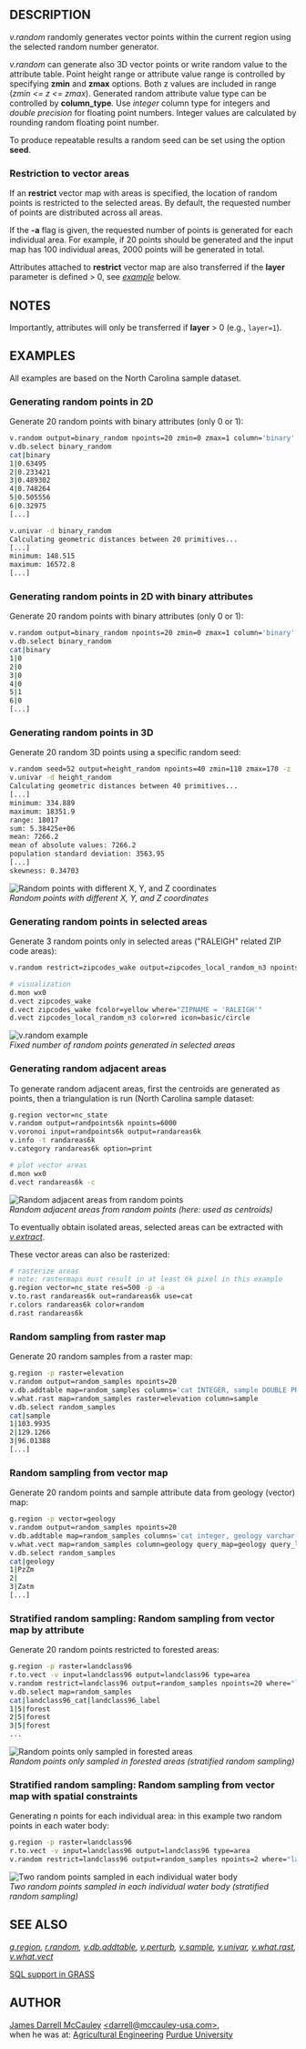 ## DESCRIPTION

*v.random* randomly generates vector points within the current region
using the selected random number generator.

*v.random* can generate also 3D vector points or write random value to
the attribute table. Point height range or attribute value range is
controlled by specifying **zmin** and **zmax** options. Both z values
are included in range (*zmin \<= z \<= zmax*). Generated random
attribute value type can be controlled by **column_type**. Use *integer*
column type for integers and *double precision* for floating point
numbers. Integer values are calculated by rounding random floating point
number.

To produce repeatable results a random seed can be set using the option
**seed**.

### Restriction to vector areas

If an **restrict** vector map with areas is specified, the location of
random points is restricted to the selected areas. By default, the
requested number of points are distributed across all areas.

If the **-a** flag is given, the requested number of points is generated
for each individual area. For example, if 20 points should be generated
and the input map has 100 individual areas, 2000 points will be
generated in total.

Attributes attached to **restrict** vector map are also transferred if
the **layer** parameter is defined \> 0, see
*[example](#stratified-random-sampling-random-sampling-from-vector-map-by-attribute)*
below.

## NOTES

Importantly, attributes will only be transferred if **layer** \> 0
(e.g., `layer=1`).

## EXAMPLES

All examples are based on the North Carolina sample dataset.

### Generating random points in 2D

Generate 20 random points with binary attributes (only 0 or 1):

```sh
v.random output=binary_random npoints=20 zmin=0 zmax=1 column='binary'
v.db.select binary_random
cat|binary
1|0.63495
2|0.233421
3|0.489302
4|0.748264
5|0.505556
6|0.32975
[...]

v.univar -d binary_random
Calculating geometric distances between 20 primitives...
[...]
minimum: 148.515
maximum: 16572.8
[...]
```

### Generating random points in 2D with binary attributes

Generate 20 random points with binary attributes (only 0 or 1):

```sh
v.random output=binary_random npoints=20 zmin=0 zmax=1 column='binary' column_type=integer
v.db.select binary_random
cat|binary
1|0
2|0
3|0
4|0
5|1
6|0
[...]
```

### Generating random points in 3D

Generate 20 random 3D points using a specific random seed:

```sh
v.random seed=52 output=height_random npoints=40 zmin=110 zmax=170 -z
v.univar -d height_random
Calculating geometric distances between 40 primitives...
[...]
minimum: 334.889
maximum: 18351.9
range: 18017
sum: 5.38425e+06
mean: 7266.2
mean of absolute values: 7266.2
population standard deviation: 3563.95
[...]
skewness: 0.34703
```

![Random points with different X, Y, and Z coordinates](vrandom_z.png)  
*Random points with different X, Y, and Z coordinates*

### Generating random points in selected areas

Generate 3 random points only in selected areas ("RALEIGH" related ZIP
code areas):

```sh
v.random restrict=zipcodes_wake output=zipcodes_local_random_n3 npoints=3 where="ZIPNAME = 'RALEIGH'" -a

# visualization
d.mon wx0
d.vect zipcodes_wake
d.vect zipcodes_wake fcolor=yellow where="ZIPNAME = 'RALEIGH'"
d.vect zipcodes_local_random_n3 color=red icon=basic/circle
```

![v.random example](v_random_points_in_polygon.png)  
*Fixed number of random points generated in selected areas*

### Generating random adjacent areas

To generate random adjacent areas, first the centroids are generated as
points, then a triangulation is run (North Carolina sample dataset:

```sh
g.region vector=nc_state
v.random output=randpoints6k npoints=6000
v.voronoi input=randpoints6k output=randareas6k
v.info -t randareas6k
v.category randareas6k option=print

# plot vector areas
d.mon wx0
d.vect randareas6k -c
```

![Random adjacent areas from random points](vrandom_polygons.png)  
*Random adjacent areas from random points (here: used as centroids)*

To eventually obtain isolated areas, selected areas can be extracted
with *[v.extract](v.extract.md)*.

These vector areas can also be rasterized:

```sh
# rasterize areas
# note: rastermaps must result in at least 6k pixel in this example
g.region vector=nc_state res=500 -p -a
v.to.rast randareas6k out=randareas6k use=cat
r.colors randareas6k color=random
d.rast randareas6k
```

### Random sampling from raster map

Generate 20 random samples from a raster map:

```sh
g.region -p raster=elevation
v.random output=random_samples npoints=20
v.db.addtable map=random_samples columns='cat INTEGER, sample DOUBLE PRECISION'
v.what.rast map=random_samples raster=elevation column=sample
v.db.select random_samples
cat|sample
1|103.9935
2|129.1266
3|96.01388
[...]
```

### Random sampling from vector map

Generate 20 random points and sample attribute data from geology
(vector) map:

```sh
g.region -p vector=geology
v.random output=random_samples npoints=20
v.db.addtable map=random_samples columns='cat integer, geology varchar(100)'
v.what.vect map=random_samples column=geology query_map=geology query_layer=1 query_column=GEO_NAME
v.db.select random_samples
cat|geology
1|PzZm
2|
3|Zatm
[...]
```

### Stratified random sampling: Random sampling from vector map by attribute

Generate 20 random points restricted to forested areas:

```sh
g.region -p raster=landclass96
r.to.vect -v input=landclass96 output=landclass96 type=area
v.random restrict=landclass96 output=random_samples npoints=20 where="label = 'forest'" layer=1
v.db.select map=random_samples
cat|landclass96_cat|landclass96_label
1|5|forest
2|5|forest
3|5|forest
...
```

![Random points only sampled in forested areas](vrandom_restricted_attr.png)  
*Random points only sampled in forested areas (stratified random sampling)*

### Stratified random sampling: Random sampling from vector map with spatial constraints

Generating n points for each individual area: in this example two random
points in each water body:

```sh
g.region -p raster=landclass96
r.to.vect -v input=landclass96 output=landclass96 type=area
v.random restrict=landclass96 output=random_samples npoints=2 where="label = 'water'" layer=1 -a
```

![Two random points sampled in each individual water body](vrandom_restricted_area.png)  
*Two random points sampled in each individual water body (stratified
random sampling)*

## SEE ALSO

*[g.region](g.region.md), [r.random](r.random.md),
[v.db.addtable](v.db.addtable.md), [v.perturb](v.perturb.md),
[v.sample](v.sample.md), [v.univar](v.univar.md),
[v.what.rast](v.what.rast.md), [v.what.vect](v.what.vect.md)*

[SQL support in GRASS](sql.md)

## AUTHOR

[James Darrell McCauley](http://mccauley-usa.com/)
[\<darrell@mccauley-usa.com\>](mailto:darrell@mccauley-usa.com),  
when he was at: [Agricultural
Engineering](http://ABE.www.ecn.purdue.edu/ABE/) [Purdue
University](http://www.purdue.edu/)
